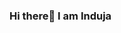 ### Hi there👋 I am Induja

<!--


- 📫 Connect with me on: ...Linkedin(https://www.linkedin.com/in/induja-kala-0948671ab/)
- 😄 Pronouns: ...she/her

-->
